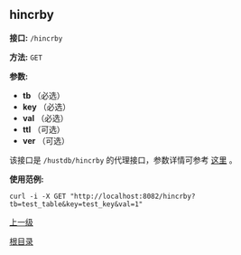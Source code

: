 ## hincrby ##

**接口:** `/hincrby`

**方法:** `GET`

**参数:** 

*  **tb** （必选）  
*  **key** （必选）  
*  **val** （必选） 
*  **ttl** （可选）  
*  **ver** （可选）  

该接口是 `/hustdb/hincrby` 的代理接口，参数详情可参考 [这里](../hustdb/hustdb/hincrby.md) 。

**使用范例:**

    curl -i -X GET "http://localhost:8082/hincrby?tb=test_table&key=test_key&val=1"

[上一级](../ha.md)

[根目录](../../index.md)
